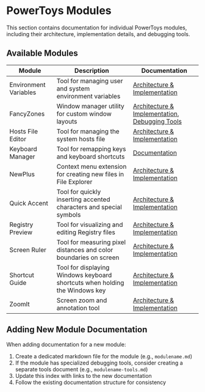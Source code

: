 # PowerToys Modules

This section contains documentation for individual PowerToys modules, including their architecture, implementation details, and debugging tools.

## Available Modules

| Module | Description | Documentation |
|--------|-------------|---------------|
| Environment Variables | Tool for managing user and system environment variables | [Architecture & Implementation](environmentvariables.md) |
| FancyZones | Window manager utility for custom window layouts | [Architecture & Implementation](fancyzones.md), [Debugging Tools](fancyzones-tools.md) |
| Hosts File Editor | Tool for managing the system hosts file | [Architecture & Implementation](hostsfileeditor.md) |
| Keyboard Manager | Tool for remapping keys and keyboard shortcuts | [Documentation](keyboardmanager/README.md) |
| NewPlus | Context menu extension for creating new files in File Explorer | [Architecture & Implementation](newplus.md) |
| Quick Accent | Tool for quickly inserting accented characters and special symbols | [Architecture & Implementation](quickaccent.md) |
| Registry Preview | Tool for visualizing and editing Registry files | [Architecture & Implementation](registrypreview.md) |
| Screen Ruler | Tool for measuring pixel distances and color boundaries on screen | [Architecture & Implementation](screenruler.md) |
| Shortcut Guide | Tool for displaying Windows keyboard shortcuts when holding the Windows key | [Architecture & Implementation](shortcut_guide.md) |
| ZoomIt | Screen zoom and annotation tool | [Architecture & Implementation](zoomit.md) |

## Adding New Module Documentation

When adding documentation for a new module:

1. Create a dedicated markdown file for the module (e.g., `modulename.md`)
2. If the module has specialized debugging tools, consider creating a separate tools document (e.g., `modulename-tools.md`)
3. Update this index with links to the new documentation
4. Follow the existing documentation structure for consistency

